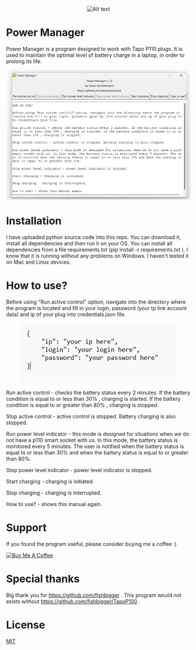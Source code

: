 <p align="center">
  <img src="pmIco.ico" alt="Alt text" style="width: 100px; height: 100px;">
</p>

# Power Manager

Power Manager is a program designed to work with Tapo P110 plugs. It is used to maintain the optimal level of battery charge in a laptop, in order to prolong its life.

<p align="center">
  <img src="powerManagerScreenshot.png" alt="Alt text">
</p>

# Installation

I have uploaded python source code into this repo. You can download it, install all dependencies and then run it on your OS. You can install all dependencies from a file requirements.txt (pip install -r requirements.txt
). I know that it is running without any problems on Windows. I haven't tested it on Mac and Linux devices.

# How to use?

Before using "Run active control" option, navigate into the directory where the program is located and fill in your login, password (your tp link account data) and ip of your plug into credentials.json file.

<p align="center">
  <img src="manualCredentials.png" alt="Alt text">
</p>

Run active control - checks the battery status every 2 minutes. If the battery condition is equal to or less than 30% , charging is started. If the battery condition is equal to or greater than 80% , charging is stopped.

Stop active control - active control is stopped. Battery charging is also stopped.

Run power level indicator - this mode is designed for situations when we do not have a p110 smart socket with us. In this mode, the battery status is monitored every 5 minutes. The user is notified when the battery status is equal to or less than 30% and when the battery status is equal to or greater than 80%.

Stop power level indicator - power level indicator is stopped.

Start charging - charging is initiated.

Stop charging - charging is interrupted.

How to use? - shows this manual again.

# Support

If you found the program useful, please consider buying me a coffee :)

<a href="https://www.buymeacoffee.com/pbaraszkie7" target="_blank"><img src="https://cdn.buymeacoffee.com/buttons/v2/default-yellow.png" alt="Buy Me A Coffee" style="height: 60px !important;width: 217px !important;" ></a>

# Special thanks

Big thank you for
https://github.com/fishbigger . This program would not exists without https://github.com/fishbigger/TapoP100 .

# License

[MIT](https://choosealicense.com/licenses/mit/)

